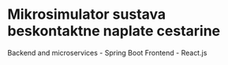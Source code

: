 # Mikrosimulator sustava beskontaktne naplate cestarine

Backend and microservices - Spring Boot
Frontend - React.js
